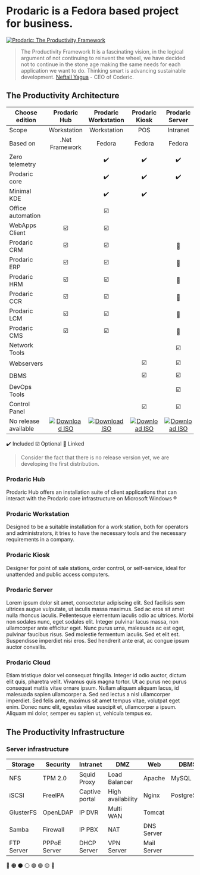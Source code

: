 # Prodaric is a Fedora based project for business.

[![Prodaric: The Productivity Framework](https://coderic.org/Prodaric/images/splash.png)](#)

> The Productivity Framework It is a fascinating vision, in the logical argument of not continuing to reinvent the wheel, we have decided not to continue   in the stone age making the same needs for each application we want to do. Thinking smart is advancing sustainable development.
  [Neftalí Yagua](https://github.com/neftaliyagua) - CEO of Coderic.

## The Productivity Architecture

| Choose edition | Prodaric Hub | Prodaric Workstation | Prodaric Kiosk | Prodaric Server | Prodaric Cloud |
| ---	| :-:	| :-:	| :-:	| :-:	| :-:	|
| Scope | Workstation | Workstation | POS | Intranet | Internet |
| Based on | .Net Framework | Fedora | Fedora | Fedora | Fedora |
| Zero telemetry |  | :heavy_check_mark: | :heavy_check_mark: | :heavy_check_mark: | :heavy_check_mark:	|
| Prodaric core |  | :heavy_check_mark: | :heavy_check_mark: | :heavy_check_mark: | :heavy_check_mark:	|
| Minimal KDE |  | :heavy_check_mark: | :heavy_check_mark: | 	| 	|
| Office automation	| 	| :ballot_box_with_check:	| 	| 	| 	|
| WebApps Client 	| :ballot_box_with_check: | :ballot_box_with_check:	| 	| 	| 	|
| Prodaric CRM	| :ballot_box_with_check: | :ballot_box_with_check:	| 	| :link:	| :link:	|
| Prodaric ERP	| :ballot_box_with_check: | :ballot_box_with_check:	| 	| :link:	| :link:	|
| Prodaric HRM	| :ballot_box_with_check: | :ballot_box_with_check:	| 	| :link:	| :link:	|
| Prodaric CCR | :ballot_box_with_check:	| :ballot_box_with_check:	| 	| :link:	| :link:	|
| Prodaric LCM	| :ballot_box_with_check: | :ballot_box_with_check:	| 	| :link:	| :link:	|
| Prodaric CMS	| :ballot_box_with_check: | :ballot_box_with_check:	| 	| :link:	| :link:	|
| Network Tools	|	 | 	| 	| :ballot_box_with_check:	| 	|
| Webservers	| 	| 	| :ballot_box_with_check:	| :ballot_box_with_check:	| :ballot_box_with_check: |
| DBMS	| 	| 	| :ballot_box_with_check:	| :ballot_box_with_check:	| :ballot_box_with_check: |
| DevOps Tools	| 	| 	| | :ballot_box_with_check: | :ballot_box_with_check: |
| Control Panel	| 	| 	| :ballot_box_with_check: | :ballot_box_with_check: | :ballot_box_with_check: |
| No release available	| [![Download ISO](https://prodaric.github.io/images/download.svg "Download ISO")](https://prodaric.com) | [![Download ISO](https://prodaric.github.io/images/download.svg "Download ISO")](https://prodaric.com) | [![Download ISO](https://prodaric.github.io/images/download.svg "Download ISO")](https://prodaric.com) | [![Download ISO](https://prodaric.github.io/images/download.svg "Download ISO")](https://prodaric.com) | [![Download ISO](https://prodaric.github.io/images/download.svg "Download ISO")](https://prodaric.com) |

:heavy_check_mark: Included 
:ballot_box_with_check:	Optional 
:link: Linked 

> Consider the fact that there is no release version yet, we are developing the first distribution.

### Prodaric Hub

Prodaric Hub offers an installation suite of client applications that can interact with the Prodaric core infrastructure on Microsoft Windows &reg;

### Prodaric Workstation

Designed to be a suitable installation for a work station, both for operators and administrators, it tries to have the necessary tools and the necessary requirements in a company.

### Prodaric Kiosk

Designer for point of sale stations, order control, or self-service, ideal for unattended and public access computers.

### Prodaric Server

Lorem ipsum dolor sit amet, consectetur adipiscing elit. Sed facilisis sem ultrices augue vulputate, ut iaculis massa maximus. Sed ac eros sit amet nulla rhoncus iaculis. Pellentesque elementum iaculis odio ac ultrices. Morbi non sodales nunc, eget sodales elit. Integer pulvinar lacus massa, non ullamcorper ante efficitur eget. Nunc purus urna, malesuada ac est eget, pulvinar faucibus risus. Sed molestie fermentum iaculis. Sed et elit est. Suspendisse imperdiet nisi eros. Sed hendrerit ante erat, ac congue ipsum auctor convallis.

 ### Prodaric Cloud

Etiam tristique dolor vel consequat fringilla. Integer id odio auctor, dictum elit quis, pharetra velit. Vivamus quis magna tortor. Ut ac purus nec purus consequat mattis vitae ornare ipsum. Nullam aliquam aliquam lacus, id malesuada sapien ullamcorper a. Sed sed lectus a nisl ullamcorper imperdiet. Sed felis ante, maximus sit amet tempus vitae, volutpat eget enim. Donec nunc elit, egestas vitae suscipit et, ullamcorper a ipsum. Aliquam mi dolor, semper eu sapien ut, vehicula tempus ex.

## The Productivity Infrastructure

### Server infrastructure

| Storage | Security | Intranet |  DMZ | Web | DBMS | DevOps | Virtualization |
|---	|---	|---	|---	|---	|---	|---	|---	|
| NFS | TPM 2.0 | Squid Proxy | Load Balancer | Apache | MySQL | Jenkins | KVM |
| iSCSI | FreeIPA | Captive portal | High availability | Nginx | PostgreSQL | TeamCity | Vagrant |
| GlusterFS | OpenLDAP | IP DVR | Multi WAN | Tomcat	|  | GitLab | Podman |
| Samba | Firewall | IP PBX | NAT | DNS Server |  | Redmine | Kubernetes |
| FTP Server | PPPoE Server | DHCP Server | VPN Server | Mail Server	|  	| |  |


🔴 🟠 ⚫ ⚪ 🟣 🟢 🟡 🔵
